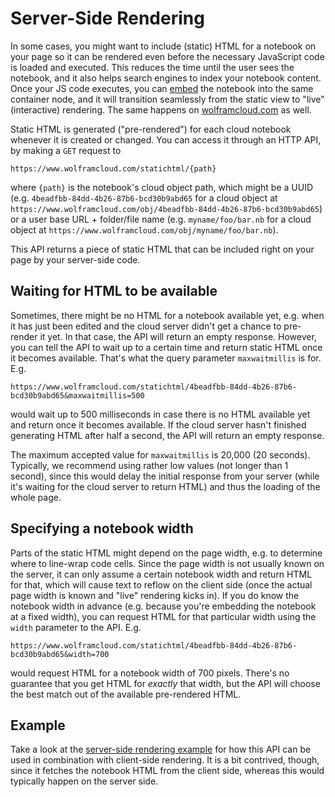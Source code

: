 # Server-Side Rendering

In some cases, you might want to include (static) HTML for a notebook on your page so it can be rendered even before the necessary JavaScript code is loaded and executed. This reduces the time until the user sees the notebook, and it also helps search engines to index your notebook content. Once your JS code executes, you can [embed](./LibraryInterface.md) the notebook into the same container node, and it will transition seamlessly from the static view to "live" (interactive) rendering. The same happens on [wolframcloud.com](https://www.wolframcloud.com) as well.

Static HTML is generated ("pre-rendered") for each cloud notebook whenever it is created or changed. You can access it through an HTTP API, by making a `GET` request to

    https://www.wolframcloud.com/statichtml/{path}
    
where `{path}` is the notebook's cloud object path, which might be a UUID (e.g. `4beadfbb-84dd-4b26-87b6-bcd30b9abd65` for a cloud object at `https://www.wolframcloud.com/obj/4beadfbb-84dd-4b26-87b6-bcd30b9abd65`) or a user base URL + folder/file name (e.g. `myname/foo/bar.nb` for a cloud object at `https://www.wolframcloud.com/obj/myname/foo/bar.nb`).

This API returns a piece of static HTML that can be included right on your page by your server-side code.

## Waiting for HTML to be available

Sometimes, there might be no HTML for a notebook available yet, e.g. when it has just been edited and the cloud server didn't get a chance to pre-render it yet. In that case, the API will return an empty response. However, you can tell the API to wait up to a certain time and return static HTML once it becomes available. That's what the query parameter `maxwaitmillis` is for. E.g.

    https://www.wolframcloud.com/statichtml/4beadfbb-84dd-4b26-87b6-bcd30b9abd65&maxwaitmillis=500
    
would wait up to 500 milliseconds in case there is no HTML available yet and return once it becomes available. If the cloud server hasn't finished generating HTML after half a second, the API will return an empty response.

The maximum accepted value for `maxwaitmillis` is 20,000 (20 seconds). Typically, we recommend using rather low values (not longer than 1 second), since this would delay the initial response from your server (while it's waiting for the cloud server to return HTML) and thus the loading of the whole page.

## Specifying a notebook width

Parts of the static HTML might depend on the page width, e.g. to determine where to line-wrap code cells. Since the page width is not usually known on the server, it can only assume a certain notebook width and return HTML for that, which will cause text to reflow on the client side (once the actual page width is known and "live" rendering kicks in). If you do know the notebook width in advance (e.g. because you're embedding the notebook at a fixed width), you can request HTML for that particular width using the `width` parameter to the API. E.g. 

    https://www.wolframcloud.com/statichtml/4beadfbb-84dd-4b26-87b6-bcd30b9abd65&width=700
    
would request HTML for a notebook width of 700 pixels. There's no guarantee that you get HTML for *exactly* that width, but the API will choose the best match out of the available pre-rendered HTML.

## Example

Take a look at the [server-side rendering example](../examples/ssr.html) for how this API can be used in combination with client-side rendering. It is a bit contrived, though, since it fetches the notebook HTML from the client side, whereas this would typically happen on the server side.
